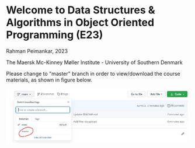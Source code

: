# Welcome to Data Structures &amp; Algorithms in Object Oriented Programming (E23)

Rahman Peimankar, 2023

The Maersk Mc-Kinney Møller Institute - University of Southern Denmark  

Please change to "master" branch in order to view/download the course materials, as shown in figure below.

![](master-screenshot.jfif)
